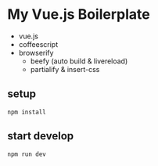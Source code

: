 # My Vue.js Boilerplate

* vue.js
* coffeescript
* browserify
  * beefy (auto build & livereload)
  * partialify & insert-css

## setup
```
npm install
```

## start develop
```
npm run dev
```
